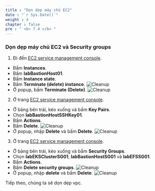 ```yaml
---
title : "Dọn dẹp máy chủ EC2"
date : "`r Sys.Date()`"
weight : 4
chapter : false
pre : " <b> 7.4 </b> "
---
```


### Dọn dẹp máy chủ EC2 và Security groups
1. Đi đến [EC2 service management console](https://console.aws.amazon.com/ec2/v2/home).
  - Bấm **Instances**.
  - Bấm **labBastionHost01**.
  - Bấm **Instance state**.
  - Bấm **Terminate (delete) instance**.
  ![Cleanup](/workshop.chaunguyen.site/7.cleanup/ws01-cleanup08.png)
  - Ở popup, bấm **Terminate (Delete)**.
  ![Cleanup](/workshop.chaunguyen.site/7.cleanup/ws01-cleanup09.png)

2. Ở trang [EC2 service management console](https://console.aws.amazon.com/ec2/v2/home).
  - Ở bảng bên trái, kéo xuống và bấm **Key Pairs**.
  - Chọn **labBastionHostSSHKey01**.
  - Bấm **Actions**.
  - Bấm **Delete**.
  ![Cleanup](/workshop.chaunguyen.site/7.cleanup/ws01-cleanup10.png)
  - Ở popup, nhập **Delete** và bấm **Delete**.
  ![Cleanup](/workshop.chaunguyen.site/7.cleanup/ws01-cleanup11.png)

3. Ở trang [EC2 service management console](https://console.aws.amazon.com/ec2/v2/home).
  - Ở bảng bên trái, kéo xuống và bấm **Security Groups**.
  - Chọn **labEKSClusterSG01**, **labBastionHostSG01** và **labEFSSG01**.
  - Bấm **Actions**.
  - Bấm **Delete security groups**.
  ![Cleanup](/workshop.chaunguyen.site/7.cleanup/ws01-cleanup25.png)
  - Ở popup, nhập **delete** và bấm **Delete**.
  ![Cleanup](/workshop.chaunguyen.site/7.cleanup/ws01-cleanup26.png)

Tiếp theo, chúng ta sẽ dọn dẹp vpc.